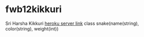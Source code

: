 # fwb12kikkuri
Sri Harsha Kikkuri
[heroku server link](https://fwb12kikkuri.herokuapp.com/)
class snake(name(string), color(string), weight(int))